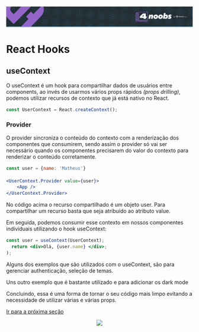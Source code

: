 <p align="center">
  <a href="https://github.com/he4rt/4noobs" target="_blank">
    <img src="../../assets/global/header-4noobs.svg">
  </a>
</p>

# React Hooks

## useContext

O useContext é um hook para compartilhar dados de usuários entre components, ao invés de usarmos vários props rápidos _(props  drilling)_, podemos utilizar recursos de contexto que já está nativo no React.

```jsx
const UserContext = React.createContext();
```
### Provider

O provider sincroniza o conteúdo do contexto com a renderização dos componentes que consumirem, sendo assim o provider só vai ser necessário quando os componentes precisarem do valor do contexto para renderizar o conteúdo corretamente.  


```jsx
const user = {name: 'Matheus'} 

<UserContext.Provider value={user}>
    <App />          
</UserContext.Provider>
```

No código acima o recurso compartilhado é um objeto user. Para compartilhar um recurso basta que seja atribuído ao atributo value.

Em seguida, podemos consumir esse contexto em nossos componentes individuais utilizando o hook useContext:

```jsx
const user = useContext(UserContext);
  return <div>Olá, {user.name} </div>;
);
```

Alguns dos exemplos que são utilizados com o useContext, são para gerenciar authenticação, seleção de temas. 


Uns outro exemplo que é bastante utilizado e para adicionar os dark mode

Concluindo, essa é uma forma de tornar o seu código mais limpo evitando a necessidade de utilizar várias e várias props.

[Ir para a próxima seção](./8.4-useRef.md)

<p align="center">
  <a href="https://github.com/he4rt/4noobs" target="_blank">
    <img src="../../assets/global/footer-4noobs.svg" width="380">
  </a>
</p>